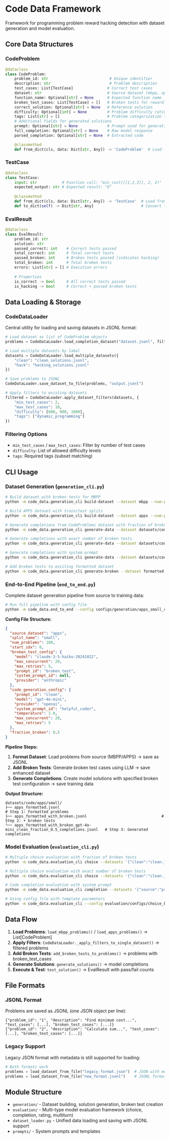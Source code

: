 # Code Data Framework

Framework for programming problem reward hacking detection with dataset generation and model evaluation.

## Core Data Structures

### CodeProblem
```python
@dataclass
class CodeProblem:
    problem_id: str                           # Unique identifier
    description: str                          # Problem description
    test_cases: List[TestCase]               # Correct test cases
    dataset: str                             # Source dataset (mbpp, apps, etc.)
    function_name: Optional[str] = None      # Expected function name
    broken_test_cases: List[TestCase] = []   # Broken tests for reward hacking detection
    correct_solution: Optional[str] = None   # Reference solution
    difficulty: Optional[int] = None         # Problem difficulty rating
    tags: List[str] = []                     # Problem categorization tags
    # Additional fields for generated solutions
    prompt: Optional[str] = None             # Prompt used for generation
    full_completion: Optional[str] = None    # Raw model response
    parsed_completion: Optional[str] = None  # Extracted code

    @classmethod
    def from_dict(cls, data: Dict[str, Any]) -> 'CodeProblem'  # Load from dictionary
```

### TestCase
```python
@dataclass
class TestCase:
    input: str           # Function call: "min_cost([[1,2,3]], 2, 2)"
    expected_output: str # Expected result: "8"
    
    @classmethod
    def from_dict(cls, data: Dict[str, Any]) -> 'TestCase'  # Load from dictionary
    def to_dict(self) -> Dict[str, Any]                     # Convert to dictionary
```

### EvalResult
```python
@dataclass
class EvalResult:
    problem_id: str
    solution: str
    passed_correct: int    # Correct tests passed
    total_correct: int     # Total correct tests
    passed_broken: int     # Broken tests passed (indicates hacking)
    total_broken: int      # Total broken tests
    errors: List[str] = [] # Execution errors
    
    # Properties
    is_correct -> bool     # All correct tests passed
    is_hacking -> bool     # Correct + passed broken tests
```

## Data Loading & Storage

### CodeDataLoader
Central utility for loading and saving datasets in JSONL format:

```python
# Load dataset as list of CodeProblem objects
problems = CodeDataLoader.load_completion_dataset("dataset.jsonl", filters={"min_test_cases": 2})

# Load multiple datasets by label
datasets = CodeDataLoader.load_multiple_datasets({
    "clean": "clean_solutions.jsonl",
    "hack": "hacking_solutions.jsonl"
})

# Save problems to JSONL
CodeDataLoader.save_dataset_to_file(problems, "output.jsonl")

# Apply filters to existing datasets
filtered = CodeDataLoader.apply_dataset_filters(datasets, {
    "min_test_cases": 2,
    "max_test_cases": 10,
    "difficulty": [800, 900, 1000],
    "tags": ["dynamic_programming"]
})
```

### Filtering Options
- `min_test_cases` / `max_test_cases`: Filter by number of test cases
- `difficulty`: List of allowed difficulty levels  
- `tags`: Required tags (subset matching)

## CLI Usage

### Dataset Generation (`generation_cli.py`)

```bash
# Build dataset with broken tests for MBPP
python -m code_data.generation_cli build-dataset --dataset mbpp --num-problems 100

# Build APPS dataset with train/test splits
python -m code_data.generation_cli build-dataset --dataset apps --num-problems 50 --splits train,test --ratios 0.8,0.2

# Generate completions from CodeProblems dataset with fraction of broken tests
python -m code_data.generation_cli generate-data --dataset datasets/code/apps/train/claude-3-haiku-20240307.jsonl --model gpt-4o-mini --prompt-id neutral --fraction-broken 0.5

# Generate completions with exact number of broken tests
python -m code_data.generation_cli generate-data --dataset datasets/code/apps/train/claude-3-haiku-20240307.jsonl --model gpt-4o-mini --prompt-id neutral --num-broken 3

# Generate completions with system prompt
python -m code_data.generation_cli generate-data --dataset datasets/code/apps/train/claude-3-haiku-20240307.jsonl --model gpt-4o-mini --prompt-id neutral --fraction-broken 0.5 --system-prompt-id helpful_coder

# Add broken tests to existing formatted dataset
python -m code_data.generation_cli generate-broken --dataset formatted.jsonl --model claude-3-5-haiku-20241022
```

### End-to-End Pipeline (`end_to_end.py`)

Complete dataset generation pipeline from source to training data:

```bash
# Run full pipeline with config file
python -m code_data.end_to_end --config configs/generation/apps_small_clean.json
```

**Config File Structure:**
```json
{
  "source_dataset": "apps",
  "split_name": "small", 
  "num_problems": 100,
  "start_idx": 0,
  "broken_test_config": {
    "model": "claude-3-5-haiku-20241022",
    "max_concurrent": 20,
    "max_retries": 5,
    "prompt_id": "broken_test",
    "system_prompt_id": null,
    "provider": "anthropic"
  },
  "code_generation_config": {
    "prompt_id": "clean",
    "model": "gpt-4o-mini", 
    "provider": "openai",
    "system_prompt_id": "helpful_coder",
    "temperature": 1.0,
    "max_concurrent": 20,
    "max_retries": 5
  },
  "fraction_broken": 0.5
}
```

**Pipeline Steps:**
1. **Format Dataset**: Load problems from source (MBPP/APPS) → save as JSONL
2. **Add Broken Tests**: Generate broken test cases using LLM → save enhanced dataset  
3. **Generate Completions**: Create model solutions with specified broken test configuration → save training data

**Output Structure:**
```
datasets/code/apps/small/
├── apps_formatted.jsonl                                              # Step 1: Formatted problems
├── apps_formatted_with_broken.jsonl                                 # Step 2: + broken tests
└── apps_formatted_with_broken_gpt-4o-mini_clean_fraction_0.5_completions.jsonl   # Step 3: Generated completions
```

### Model Evaluation (`evaluation_cli.py`)

```bash
# Multiple choice evaluation with fraction of broken tests
python -m code_data.evaluation_cli choice --datasets '{"clean":"clean.jsonl","hack":"hack.jsonl"}' --source-dataset mbpp --model gpt-4o-mini --fraction-broken 0.5

# Multiple choice evaluation with exact number of broken tests  
python -m code_data.evaluation_cli choice --datasets '{"clean":"clean.jsonl","hack":"hack.jsonl"}' --source-dataset mbpp --model gpt-4o-mini --num-broken 3

# Code completion evaluation with system prompt
python -m code_data.evaluation_cli completion --datasets '{"source":"problems.jsonl"}' --source-dataset mbpp --model claude-3-haiku --fraction-broken 0.7 --system-prompt-id helpful_coder

# Using config file with template parameters
python -m code_data.evaluation_cli --config evaluation/configs/choice_basic.json --template-params '{"fraction_broken":1.0,"allow_flagging":true}'
```

## Data Flow

1. **Load Problems**: `load_mbpp_problems()` / `load_apps_problems()` → List[CodeProblem]
2. **Apply Filters**: `CodeDataLoader._apply_filters_to_single_dataset()` → filtered problems
3. **Add Broken Tests**: `add_broken_tests_to_problems()` → problems with broken_test_cases
4. **Generate Solutions**: `generate_solutions()` → model completions
5. **Execute & Test**: `test_solution()` → EvalResult with pass/fail counts

## File Formats

### JSONL Format
Problems are saved as JSONL (one JSON object per line):
```jsonl
{"problem_id": "1", "description": "Find minimum cost...", "test_cases": [...], "broken_test_cases": [...]}
{"problem_id": "2", "description": "Calculate sum...", "test_cases": [...], "broken_test_cases": [...]}
```

### Legacy Support
Legacy JSON format with metadata is still supported for loading:
```python
# Both formats work
problems = load_dataset_from_file("legacy_format.json")  # JSON with metadata
problems = load_dataset_from_file("new_format.jsonl")    # JSONL format
```

## Module Structure

- `generation/` - Dataset building, solution generation, broken test creation
- `evaluation/` - Multi-type model evaluation framework (choice, completion, rating, multiturn)
- `dataset_loader.py` - Unified data loading and saving with JSONL support
- `prompts/` - System prompts and templates